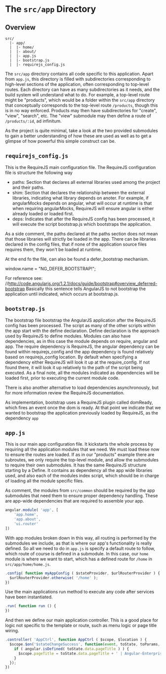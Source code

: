 # The `src/app` Directory

## Overview

```
src/
  |- app/
  |  |- home/
  |  |- about/
  |  |- app.js
  |  |- bootstrap.js
  |  |- requirejs_config.js
```

The `src/app` directory contains all code specific to this application. Apart
from `app.js`, this directory is
filled with subdirectories corresponding to high-level sections of the
application, often corresponding to top-level routes. Each directory can have as
many subdirectories as it needs, and the build system will understand what to
do. For example, a top-level route might be "products", which would be a folder
within the `src/app` directory that conceptually corresponds to the top-level
route `/products`, though this is in no way enforced. Products may then have
subdirectories for "create", "view", "search", etc. The "view" submodule may
then define a route of `/products/:id`, ad infinitum.

As the project is quite minimal, take a look at the two provided submodules
to gain a better understanding of how these are used as well as to get a
glimpse of how powerful this simple construct can be.


## `requirejs_config.js`

This is the RequireJS main configuration file.
The RequireJS configuration file is structure the following way
 - paths: Section that declares all external libraries used among the project and their paths.
 - shim: Section that declares the relationship between the external libraries, indicating what library depends on anoter.
        For example, if angularMocks depends on angular, what will occur at runtime is that when requiring angularMocks,
        RequireJS will ensure angular is either already loaded or loaded first.
 - deps: Indicates that after the RequireJS config has been processed, it will execute the script bootstrap.js
        which bootstraps the application.

As a side comment, the paths declared at the paths section does not mean that those libraries will strictly be loaded in the app.
There can be libraries declared in the config files, that if none of the application source files requires them,
they won't be loaded at runtime.

At the end fo the file, can also be found a defer_bootstrap mechanism.

window.name = "NG_DEFER_BOOTSTRAP!";

For reference see: //http://code.angularjs.org/1.2.1/docs/guide/bootstrap#overview_deferred-bootstrap
Basically this sentence tells AngularJS to not bootstrap the application until indicated, which occurs at bootstrap.js.

## `bootstrap.js`

The bootstrap file bootstrap the AngularJS application after the RequireJS config has been processed.
The script as many of the other scripts within the app start with the define declaration.
Define declaration is the approach used by RequireJS to define modules.
Modules can also have dependencies, as in this case the module depends on require, angular and app.
The require dependency is RequireJS, the angular dependency can be found within requirejs_config and
the app dependency is found relatively based on requirejs_config location.
By default when specifying a dependency either RequireJS will look it up at the require_config.
If not found there, it will look it up relatively to the path of the script being executed.
As a final note, all the modules indicated as dependencies will be loaded first, prior to executing the current module code.

There is also another alternative to load dependencies asynchronously, but for more information review the RequireJS documentation.

As implementation, bootstrap uses a RequireJS plugin called domReady, which fires an event once the dom is ready.
At that point we indicate that we wanted to bootstrap the application previously loaded by RequireJS, as the dependency `app`


## `app.js`

This is our main app configuration file. It kickstarts the whole process by
requiring all the application modules that we need. We must load these now to
ensure the routes are loaded. If as in our "products" example there are
subroutes, we only require the top-level module, and allow the submodules to
require their own submodules.
It has the same RequireJS structure starting by a Define.
It contains as dependency all the app wide libraries used, and also each of the modules index script,
which should be in charge of loading all the module specific files.

As comment, the modules from `src/common` should be required by the app
submodules that need them to ensure proper dependency handling. These are
app-wide dependencies that are required to assemble your app.

```js
angular.module( 'app', [
    'app.home',
    'app.about',
    'ui.router'
])
```

With app modules broken down in this way, all routing is performed by the
submodules we include, as that is where our app's functionality is really
defined.  So all we need to do in `app.js` is specify a default route to follow,
which route of course is defined in a submodule. In this case, our `home` module
is where we want to start, which has a defined route for `/home` in
`src/app/home/home.js`.

```js
.config( function myAppConfig ( $stateProvider, $urlRouterProvider ) {
  $urlRouterProvider.otherwise( '/home' );
})
```

Use the main applications run method to execute any code after services
have been instantiated.

```js
.run( function run () {
})
```

And then we define our main application controller. This is a good place for logic
not specific to the template or route, such as menu logic or page title wiring.

```js
.controller( 'AppCtrl', function AppCtrl ( $scope, $location ) {
  $scope.$on('$stateChangeSuccess', function(event, toState, toParams, fromState, fromParams){
    if ( angular.isDefined( toState.data.pageTitle ) ) {
      $scope.pageTitle = toState.data.pageTitle + ' | Angular-Enterprise-Kickstart' ;
    }
  });
})
```

